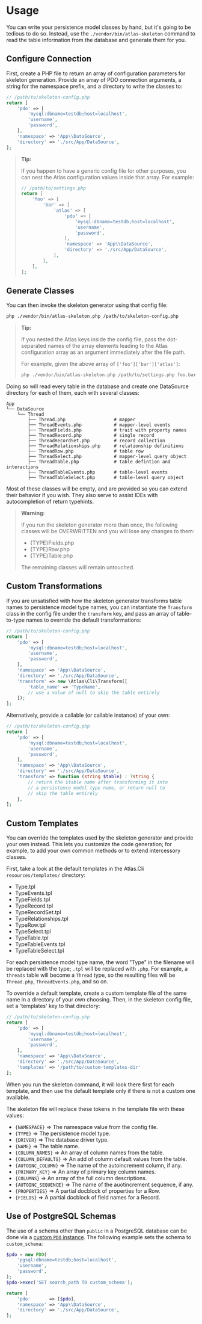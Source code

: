 # Usage

You can write your persistence model classes by hand, but it's going to be
tedious to do so. Instead, use the `./vendor/bin/atlas-skeleton` command to read
the table information from the database and generate them for you.

## Configure Connection

First, create a PHP file to return an array of configuration parameters for
skeleton generation. Provide an array of PDO connection arguments, a string for
the namespace prefix, and a directory to write the classes to:

```php
// /path/to/skeleton-config.php
return [
    'pdo' => [
        'mysql:dbname=testdb;host=localhost',
        'username',
        'password',
    ],
    'namespace' => 'App\\DataSource',
    'directory' => './src/App/DataSource',
];
```

> **Tip:**
>
> If you happen to have a generic config file for other purposes, you can nest
> the Atlas configuration values inside that array. For example:
>
> ```php
> // /path/to/settings.php
> return [
>     'foo' => [
>         'bar' => [
>             'atlas' => [
>                 'pdo' => [
>                     'mysql:dbname=testdb;host=localhost',
>                     'username',
>                     'password',
>                 ],
>                 'namespace' => 'App\\DataSource',
>                 'directory' => './src/App/DataSource',
>             ],
>         ],
>     ],
> ];
> ```

## Generate Classes

You can then invoke the skeleton generator using that config file:

```bash
php ./vendor/bin/atlas-skeleton.php /path/to/skeleton-config.php
```

> **Tip:**
>
> If you nested the Atlas keys inside the config file, pass the dot-separated
> names of the array elements leading to the Atlas configuration array as an
> argument immediately after the file path.
>
> For example, given the above array of `['foo']['bar']['atlas']`:
>
> ```bash
> php ./vendor/bin/atlas-skeleton.php /path/to/settings.php foo.bar.atlas
> ```

Doing so will read every table in the database and create one DataSource
directory for each of them, each with several classes:

```
App
└── DataSource
    └── Thread
        ├── Thread.php                  # mapper
        ├── ThreadEvents.php            # mapper-level events
        ├── ThreadFields.php            # trait with property names
        ├── ThreadRecord.php            # single record
        ├── ThreadRecordSet.php         # record collection
        ├── ThreadRelationships.php     # relationship definitions
        ├── ThreadRow.php               # table row
        ├── ThreadSelect.php            # mapper-level query object
        ├── ThreadTable.php             # table defintion and interactions
        ├── ThreadTableEvents.php       # table-level events
        ├── ThreadTableSelect.php       # table-level query object
```

Most of these classes will be empty, and are provided so you can extend their
behavior if you wish. They also serve to assist IDEs with autocompletion of
return typehints.

> **Warning:**
>
> If you run the skeleton generator more than once, the following classes will
> be OVERWRITTEN and you will lose any changes to them:
>
> - {TYPE}Fields.php
> - {TYPE}Row.php
> - {TYPE}Table.php
>
> The remaining classes will remain untouched.

## Custom Transformations

If you are unsatisfied with how the skeleton generator transforms table names to
persistence model type names, you can instantiate the `Transform` class in the
config file under the `transform` key, and pass an array of table-to-type names
to override the default transformations:

```php
// /path/to/skeleton-config.php
return [
    'pdo' => [
        'mysql:dbname=testdb;host=localhost',
        'username',
        'password',
    ],
    'namespace' => 'App\\DataSource',
    'directory' => './src/App/DataSource',
    'transform' => new \Atlas\Cli\Transform([
        'table_name' => 'TypeName',
        // use a value of null to skip the table entirely
    ]);
];
```

Alternatively, provide a callable (or callable instance) of your own:

```php
// /path/to/skeleton-config.php
return [
    'pdo' => [
        'mysql:dbname=testdb;host=localhost',
        'username',
        'password',
    ],
    'namespace' => 'App\\DataSource',
    'directory' => './src/App/DataSource',
    'transform' => function (string $table) : ?string {
        // return the $table name after transforming it into
        // a persistence model type name, or return null to
        // skip the table entirely
    },
];
```

## Custom Templates

You can override the templates used by the skeleton generator and provide your
own instead. This lets you customize the code generation; for example, to add
your own common methods or to extend intercessory classes.

First, take a look at the default templates in the Atlas.Cli `resources/templates/`
directory:

- Type.tpl
- TypeEvents.tpl
- TypeFields.tpl
- TypeRecord.tpl
- TypeRecordSet.tpl
- TypeRelationships.tpl
- TypeRow.tpl
- TypeSelect.tpl
- TypeTable.tpl
- TypeTableEvents.tpl
- TypeTableSelect.tpl

For each persistence model type name, the word "Type" in the filename will be
replaced with the type; `.tpl` will be replaced with `.php`. For example, a
`threads` table will become a `Thread` type, so the resulting files will be
`Thread.php`, `ThreadEvents.php`, and so on.

To override a default template, create a custom template file of the same name
in a directory of your own choosing. Then, in the skeleton config file, set
a 'templates' key to that directory:

```php
// /path/to/skeleton-config.php
return [
    'pdo' => [
        'mysql:dbname=testdb;host=localhost',
        'username',
        'password',
    ],
    'namespace' => 'App\\DataSource',
    'directory' => './src/App/DataSource',
    'templates' => '/path/to/custom-templates-dir'
];
```

When you run the skeleton command, it will look there first for each template,
and then use the default template only if there is not a custom one available.

The skeleton file will replace these tokens in the template file with these
values:

- `{NAMESPACE}` => The namespace value from the config file.
- `{TYPE}` => The persistence model type.
- `{DRIVER}` => The database driver type.
- `{NAME}` => The table name.
- `{COLUMN_NAMES}` => An array of column names from the table.
- `{COLUMN_DEFAULTS}` => An add of column default values from the table.
- `{AUTOINC_COLUMN}` => The name of the autoincrement column, if any.
- `{PRIMARY_KEY}` => An array of primary key column names.
- `{COLUMNS}` => An array of the full column descriptions.
- `{AUTOINC_SEQUENCE}` => The name of the auotincrement sequence, if any.
- `{PROPERTIES}` => A partial docblock of properties for a Row.
- `{FIELDS}` => A partial docblock of field names for a Record.

## Use of PostgreSQL Schemas

The use of a schema other than `public` in a PostgreSQL database can be done via a [custom `PDO` instance](https://atlasphp.io/cassini/pdo/connection.html#2-6-1-2).
The following example sets the schema to `custom_schema`:

```php
$pdo = new PDO(
    'pgsql:dbname=testdb;host=localhost',
    'username',
    'password',
);
$pdo->exec('SET search_path TO custom_schema');

return [
    'pdo'       => [$pdo],
    'namespace' => 'App\\DataSource',
    'directory' => './src/App/DataSource',
];
```
